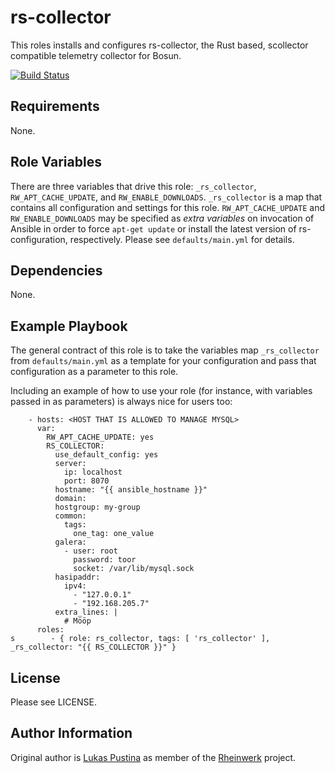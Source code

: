 rs-collector
=========

This roles installs and configures rs-collector, the Rust based, scollector compatible telemetry collector for Bosun.

[![Build Status](https://travis-ci.org/Rheinwerk/ansible-role-rs_collector.svg?branch=master)](https://travis-ci.org/Rheinwerk/ansible-role-rs_collector)

Requirements
------------

None.

Role Variables
--------------

There are three variables that drive this role: `_rs_collector`, `RW_APT_CACHE_UPDATE`, and `RW_ENABLE_DOWNLOADS`. `_rs_collector` is a map that contains all configuration and settings for this role. `RW_APT_CACHE_UPDATE` and `RW_ENABLE_DOWNLOADS` may be specified as _extra variables_ on invocation of Ansible in order to force `apt-get update` or install the latest version of rs-configuration, respectively. Please see `defaults/main.yml` for details.

Dependencies
------------

None.

Example Playbook
----------------

The general contract of this role is to take the variables map `_rs_collector` from `defaults/main.yml` as a template for your configuration and pass that configuration as a parameter to this role.

Including an example of how to use your role (for instance, with variables passed in as parameters) is always nice for users too:
```
    - hosts: <HOST THAT IS ALLOWED TO MANAGE MYSQL>
      var:
        RW_APT_CACHE_UPDATE: yes
        RS_COLLECTOR:
          use_default_config: yes
          server:
            ip: localhost
            port: 8070
          hostname: "{{ ansible_hostname }}"
          domain:
          hostgroup: my-group
          common:
            tags:
              one_tag: one_value
          galera:
            - user: root
              password: toor
              socket: /var/lib/mysql.sock
          hasipaddr:
            ipv4:
              - "127.0.0.1"
              - "192.168.205.7"
          extra_lines: |
            # Mööp
      roles:
s        - { role: rs_collector, tags: [ 'rs_collector' ], _rs_collector: "{{ RS_COLLECTOR }}" }
```

License
-------

Please see LICENSE.

Author Information
------------------

Original author is [Lukas Pustina](https://github.com/lukaspustina) as member of the [Rheinwerk](https://github.com/Rheinwerk) project.
